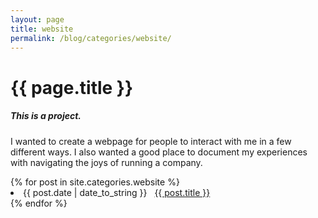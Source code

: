 ```yaml
---
layout: page
title: website
permalink: /blog/categories/website/
---
```


<h1> {{ page.title }} </h1>
<h5> This is a project.</h5>
<p>I wanted to create a webpage for people to interact with me in a few different ways. I also wanted a good place to document my experiences with navigating the joys of running a company.</p>
<div class="card">
{% for post in site.categories.website %}
 <li class="category-posts"><span>{{ post.date | date_to_string }}</span> &nbsp; <a href="{{ post.url }}">{{ post.title }}</a></li>
{% endfor %}
</div>